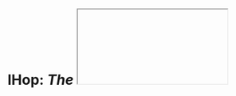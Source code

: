 # IHop: *The <iframe> Hopping Library*

IHop is a utility to allow for objects from one iframe context to be usable from many connected contexts.

The term i-frame hopping refers to the fact that each participant in the "network" (tree, really) of window objects only communicates only with it's immediate parent and children. Sending messages to window contexts beyond the immediate family must be done by routing through each intermediate node(s) (ie. hopping).

At its core, IHop is three things:
1. A featureful proxy engine that can generate proxies for complex objects (even DOM elements!)
2. A network-agnostic routing fabric designed for hierarchical topologies
3. a globally-coherent state built on top of the routing fabric

## Get It
1. Clone the repository
2. `npm install`
3. `npm run build`

You will then have `ihop.js`, `ihop.js.map` and `ihop.min.js` in the `./dist` directory. They are UMD modules and therefore should work with the most popular module systems or as a script tag.

The non-minified file does very noisy `console.debug` logging of every message and is not meant to be used for anything but development.

## Usage

Step1 - Include IHop on your page
```html
<script type="text/javascript" src="ihop.min.js"></script>
```

Step 2 - Initialize ihop
```js
  const ihop = new IHop('pick_a_namespace');
```

Step 3a - Either export an object...
```js
  ihop.export('test', { foo: 'bar' });
```
Step 3b - ...or a function
```js
  ihop.export('func', () => 'Hello world!');
```

Step 4 - Use what you exported from another iframe or the parent context
```html
<script type="text/javascript">
  // This is assuming that we are in another iframe:
  ihop.waitFor('pick_a_namespace.test').then(async (test) => {
    console.log(await test.foo);    //=> bar
    console.log(await test.func()); //=> Hello world!
  });
</script>
```

Congratulations! You’ve just successfully used IHop to export an object and a function across those pesky iframe barriers!

## API

<a name="IHop"></a>
* [new IHop(nameSpace, options)](#IHop.constructor)
    * _methods_
        * [.export(name, object)](#IHop.export) ⇒ <code>void</code>
        * [.waitFor(path)](#IHop.waitFor) ⇒ <code>Promise</code>
        * [.registerWorker(worker)](#IHop.registerWorker) ⇒ <code>void</code>
    * _properties_
        * [.tree](#IHop.tree)

<a name="IHop.constructor"></a>
### IHop(nameSpace, options) ⇒ <code>instance</code>
Construct the local IHop instance.

**Kind**: constructor of <code>[IHop](#IHop)</code>

| Param | Type | Description |
| --- | --- | --- |
| nameSpace | <code>string</code> | A globally available name-space to hold all of this context's exported objects. |
| options | <code>object</code> | Options to alter default behavior. |
| [options.model] | <code>object</code> | Container for Model-related options. |
| [options.model.forceRoot] | <code>boolean</code> | Set to true to stop this node from attempting to contact it's parent. |
| [options.network] | <code>object</code> | Container for Network-related options. |
| [options.network.allowedOrigins] | <code>array&lt;string&gt;</code> | A list of allowed origins for child nodes. Any messages received from origins not listed are immediately dropped. Leave empty to allow all origins. |
| [options.network.parentOrigin] | <code>string</code> | The allowed origin to use when communicating with the context's parent. |
| [options.network.parentWindow] | <code>window</code> | Override the default parent context. Mainly useful when initializing IHop in an Worker context. |

**Example**
```js
> const ihop = new IHop('myNameSpace');
```

<a name="IHop.export"></a>
### ihop.export(name, object) ⇒ <code>void</code>
Makes `object` available to every connected iframe via `name` within this iframe's namespace.

**Kind**: instance method of <code>[IHop](#IHop)</code>

| Param | Type | Description |
| --- | --- | --- |
| name | <code>string</code> | The name to export the object under in the current namespace. |
| object | <code>object|function</code> | The object or function to expose. |

**Example**
```js
> const ihop = new IHop('foo');
> const bar = {baz: 'hello!'};

// Make the 'bar' object available in other contexts under 'foo.bar'
> ihop.export('bar', baz);
```

<a name="IHop.waitFor"></a>
### ihop.waitFor(path) ⇒ <code>Promise</code>
Waits for a specific path to becomes available and then resolves the promise with the object or namespace at that path.

**Kind**: instance method of <code>[IHop](#IHop)</code>

| Param | Type | Description |
| --- | --- | --- |
| path | <code>string</code> | A path is one or more namespaces separated by a period (.) and optionally a final exported name. |

**Example**
```js
// An iframe with the namespace `A` is the root namespace and contains another iframe with the namespace `B`
// The iframe `B` exports an object named `foo`
> ihop.waitFor('A.B.foo').then((foo) => {
    // Do something with 'foo'
  });

// Wait for more than one export
> Promise.all([
      ihop.waitFor('A.B.foo'),
      ihop.waitFor('A.bar')
    ]).then(([foo, bar]) => {
    // Do something with 'foo' and 'bar'
  });

```

<a name="IHop.registerWorker"></a>
### ihop.registerWorker(worker) ⇒ <code>void</code>
Register a web worker context. Workers are not able to automatically register themselves like iframes and must be explicitly linked in their parent context.

**Kind**: instance method of <code>[IHop](#IHop)</code>

| Param | Type | Description |
| --- | --- | --- |
| worker | <code>Worker</code> | An instance of a Web Worker. |

**Example**
```js
> const worker = new Worker('worker.js');
> ihop.registerWorker(worker);
```

<a name="IHop.tree"></a>
### ihop.tree ⇒ <code>object</code>
Contains the exported namespace hierarchy.

**Kind**: instance property of <code>[IHop](#IHop)</code>

**Example**
```js
// An iframe with the namespace `A` contains another iframe with the namespace `B`
// The iframe `B` exports an object named `foo`
> ihop.waitFor('A.B.foo').then(() => {
    // We can also access foo via:
    const foo = ihop.tree.A.B.foo;
  });
```

## Advanced

IHop has support for some pretty advanced proxying. Not only can you export DOM nodes and manipulate them as though they were local, but you can also treat functions as local too.

This means that you can pass functions across the proxy and even return functions from other functions. The proxy engine handles all the fun stuff behind the scenes for you.

For example let's say that you export a function that returns a function from I-frame A:

```html
<script type="text/javascript">
  const ihop = new IHop('A');

  const compose = (fnA, fnB) => async (...args) => await fnA(await fnB(...args));

  ihop.export('compose', compose);
</script>
```

NOTE: When we execute the fnA and fnB functions, we need to `await` - any function passed between contexts has it’s return value encapsulated in a promise.

Now in B, you want to use that function:

```html
<script type="text/javascript">
  const ihop = new IHop('B');

  ihop.waitFor('A.compose').then(async (compose) => {
    const add = (a, b) => a + b;
    const double = (n) => n * 2;

   const sumAndDouble = await compose(double, add);

   console.log(await sumAndDouble(3, 4));
  });
</script>
```

And it just works!

## Architecture
<img src="https://docs.google.com/drawings/d/e/2PACX-1vR0bvjQoC98Li7Qj7g5TR4qwF3PdBLQ8jnt2-MsfVc4n1sbPMKC08_pfqQ4-Z3mvOOawE8q-neWdWyc/pub?w=1440&amp;h=1080">

Blue labels represent event types.

## Caveats

There are a few things to be aware of when using this library.

### Performance

Don't expect performing magic to be fast. This library should not be used for performance intensive operations. Even events that trigger more than a few times a second are not a good fit for cross-frame access.

### Synchronization

Exported objects are running in different threads and the library doesn't provide any synchronization primitives. Operations can happen out of order and nothing is atomic. It's best to avoid making changes to an object from more than one context.

### Proxying

There are obviously going to be places where the proxying breaks down but every attempt has been made to make it as transparent as possible.

Currently unsupported operations on objects:
1. constructors
2. get/setPrototypeOf
3. delete statement on properties
